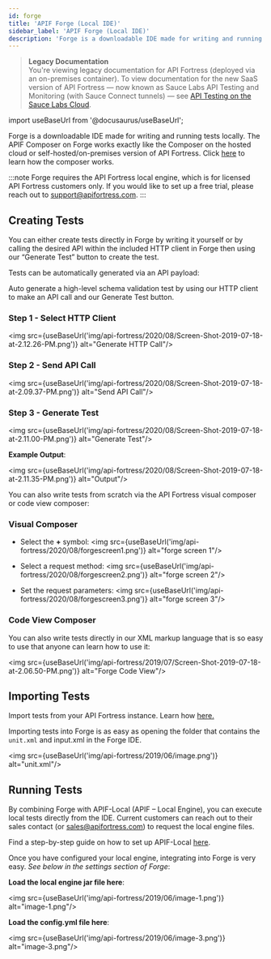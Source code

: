 ```yaml
---
id: forge
title: 'APIF Forge (Local IDE)'
sidebar_label: 'APIF Forge (Local IDE)'
description: 'Forge is a downloadable IDE made for writing and running tests locally. The APIF Composer on Forge works exactly like the Composer on the hosted cloud or self-hosted/on-premises version of API Fortress.'
---
```


<head>
  <meta name="robots" content="noindex" />
</head>

> **Legacy Documentation**<br/>You're viewing legacy documentation for API Fortress (deployed via an on-premises container). To view documentation for the new SaaS version of API Fortress &#8212; now known as Sauce Labs API Testing and Monitoring (with Sauce Connect tunnels) &#8212; see [API Testing on the Sauce Labs Cloud](/api-testing/).

import useBaseUrl from '@docusaurus/useBaseUrl';

Forge is a downloadable IDE made for writing and running tests locally. The APIF Composer on Forge works exactly like the Composer on the hosted cloud or self-hosted/on-premises version of API Fortress. Click [here](/api-testing/on-prem/quick-start/composer) to learn how the composer works.

:::note
Forge requires the API Fortress local engine, which is for licensed API Fortress customers only. If you would like to set up a free trial, please reach out to [support@apifortress.com](mailto:support@apifortress.com).
:::

## Creating Tests

You can either create tests directly in Forge by writing it yourself or by calling the desired API within the included HTTP client in Forge then using our “Generate Test” button to create the test.

Tests can be automatically generated via an API payload:

Auto generate a high-level schema validation test by using our HTTP client to make an API call and our Generate Test button.

### Step 1 - Select HTTP Client

<img src={useBaseUrl('img/api-fortress/2020/08/Screen-Shot-2019-07-18-at-2.12.26-PM.png')} alt="Generate HTTP Call"/>

### Step 2 - Send API Call

<img src={useBaseUrl('img/api-fortress/2020/08/Screen-Shot-2019-07-18-at-2.09.37-PM.png')} alt="Send API Call"/>

### Step 3 - Generate Test

<img src={useBaseUrl('img/api-fortress/2020/08/Screen-Shot-2019-07-18-at-2.11.00-PM.png')} alt="Generate Test"/>

**Example Output**:

<img src={useBaseUrl('img/api-fortress/2020/08/Screen-Shot-2019-07-18-at-2.11.35-PM.png')} alt="Output"/>

You can also write tests from scratch via the API Fortress visual composer or code view composer:

### Visual Composer

- Select the **+** symbol:
  <img src={useBaseUrl('img/api-fortress/2020/08/forgescreen1.png')} alt="forge screen 1"/>

- Select a request method:
  <img src={useBaseUrl('img/api-fortress/2020/08/forgescreen2.png')} alt="forge screen 2"/>

- Set the request parameters:
  <img src={useBaseUrl('img/api-fortress/2020/08/forgescreen3.png')} alt="forge screen 3"/>

### Code View Composer

You can also write tests directly in our XML markup language that is so easy to use that anyone can learn how to use it:

<img src={useBaseUrl('img/api-fortress/2019/07/Screen-Shot-2019-07-18-at-2.06.50-PM.png')} alt="Forge Code View"/>

## Importing Tests

Import tests from your API Fortress instance. Learn how [here.](https://apifortress.com/doc/import-export-tests/)

Importing tests into Forge is as easy as opening the folder that contains the `unit.xml` and input.xml in the Forge IDE.

<img src={useBaseUrl('img/api-fortress/2019/06/image.png')} alt="unit.xml"/>

## Running Tests

By combining Forge with APIF-Local (APIF – Local Engine), you can execute local tests directly from the IDE. Current customers can reach out to their sales contact (or sales@apifortress.com) to request the local engine files.

Find a step-by-step guide on how to set up APIF-Local [here](https://apifortress.com/doc/apf-local-engine/).

Once you have configured your local engine, integrating into Forge is very easy. _See below in the settings section of Forge_:

**Load the local engine jar file here**:

<img src={useBaseUrl('img/api-fortress/2019/06/image-1.png')} alt="image-1.png"/>

**Load the config.yml file here**:

<img src={useBaseUrl('img/api-fortress/2019/06/image-3.png')} alt="image-3.png"/>
